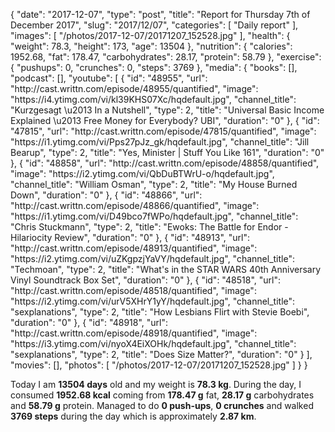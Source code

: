 {
    "date": "2017-12-07",
    "type": "post",
    "title": "Report for Thursday 7th of December 2017",
    "slug": "2017\/12\/07",
    "categories": [
        "Daily report"
    ],
    "images": [
        "\/photos\/2017-12-07\/20171207_152528.jpg"
    ],
    "health": {
        "weight": 78.3,
        "height": 173,
        "age": 13504
    },
    "nutrition": {
        "calories": 1952.68,
        "fat": 178.47,
        "carbohydrates": 28.17,
        "protein": 58.79
    },
    "exercise": {
        "pushups": 0,
        "crunches": 0,
        "steps": 3769
    },
    "media": {
        "books": [],
        "podcast": [],
        "youtube": [
            {
                "id": "48955",
                "url": "http:\/\/cast.writtn.com\/episode\/48955\/quantified",
                "image": "https:\/\/i4.ytimg.com\/vi\/kl39KHS07Xc\/hqdefault.jpg",
                "channel_title": "Kurzgesagt \u2013 In a Nutshell",
                "type": 2,
                "title": "Universal Basic Income Explained \u2013 Free Money for Everybody? UBI",
                "duration": "0"
            },
            {
                "id": "47815",
                "url": "http:\/\/cast.writtn.com\/episode\/47815\/quantified",
                "image": "https:\/\/i1.ytimg.com\/vi\/Pps27pJz_gk\/hqdefault.jpg",
                "channel_title": "Jill Bearup",
                "type": 2,
                "title": "Yes, Minister | Stuff You Like 161",
                "duration": "0"
            },
            {
                "id": "48858",
                "url": "http:\/\/cast.writtn.com\/episode\/48858\/quantified",
                "image": "https:\/\/i2.ytimg.com\/vi\/QbDuBTWrU-o\/hqdefault.jpg",
                "channel_title": "William Osman",
                "type": 2,
                "title": "My House Burned Down",
                "duration": "0"
            },
            {
                "id": "48866",
                "url": "http:\/\/cast.writtn.com\/episode\/48866\/quantified",
                "image": "https:\/\/i1.ytimg.com\/vi\/D49bco7fWPo\/hqdefault.jpg",
                "channel_title": "Chris Stuckmann",
                "type": 2,
                "title": "Ewoks: The Battle for Endor - Hilariocity Review",
                "duration": "0"
            },
            {
                "id": "48913",
                "url": "http:\/\/cast.writtn.com\/episode\/48913\/quantified",
                "image": "https:\/\/i2.ytimg.com\/vi\/uZKgpzjYaVY\/hqdefault.jpg",
                "channel_title": "Techmoan",
                "type": 2,
                "title": "What's in the STAR WARS 40th Anniversary Vinyl Soundtrack Box Set",
                "duration": "0"
            },
            {
                "id": "48518",
                "url": "http:\/\/cast.writtn.com\/episode\/48518\/quantified",
                "image": "https:\/\/i2.ytimg.com\/vi\/urV5XHrY1yY\/hqdefault.jpg",
                "channel_title": "sexplanations",
                "type": 2,
                "title": "How Lesbians Flirt with Stevie Boebi",
                "duration": "0"
            },
            {
                "id": "48918",
                "url": "http:\/\/cast.writtn.com\/episode\/48918\/quantified",
                "image": "https:\/\/i3.ytimg.com\/vi\/nyoX4EiXOHk\/hqdefault.jpg",
                "channel_title": "sexplanations",
                "type": 2,
                "title": "Does Size Matter?",
                "duration": "0"
            }
        ],
        "movies": [],
        "photos": [
            "\/photos\/2017-12-07\/20171207_152528.jpg"
        ]
    }
}

Today I am <strong>13504 days</strong> old and my weight is <strong>78.3 kg</strong>. During the day, I consumed <strong>1952.68 kcal</strong> coming from <strong>178.47 g</strong> fat, <strong>28.17 g</strong> carbohydrates and <strong>58.79 g</strong> protein. Managed to do <strong>0 push-ups</strong>, <strong>0 crunches</strong> and walked <strong>3769 steps</strong> during the day which is approximately <strong>2.87 km</strong>.